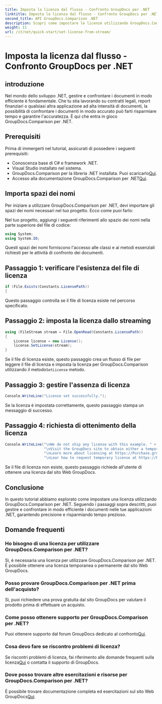 ```yaml
---
title: Imposta la licenza dal flusso - Confronto GroupDocs per .NET
linktitle: Imposta la licenza dal flusso - Confronto GroupDocs per .NET
second_title: API GroupDocs.Comparison .NET
description: Scopri come impostare le licenze utilizzando GroupDocs.Comparison per .NET in modo efficiente. Garantisci l'accuratezza del documento e risparmia tempo con questo tutorial.
weight: 11
url: /it/net/quick-start/set-license-from-stream/
---
```


# Imposta la licenza dal flusso - Confronto GroupDocs per .NET

## introduzione
Nel mondo dello sviluppo .NET, gestire e confrontare i documenti in modo efficiente è fondamentale. Che tu stia lavorando su contratti legali, report finanziari o qualsiasi altra applicazione ad alta intensità di documenti, la possibilità di confrontare i documenti in modo accurato può farti risparmiare tempo e garantire l'accuratezza. È qui che entra in gioco GroupDocs.Comparison per .NET. 
## Prerequisiti
Prima di immergerti nel tutorial, assicurati di possedere i seguenti prerequisiti:
- Conoscenza base di C# e framework .NET.
- Visual Studio installato nel sistema.
-  GroupDocs.Comparison per la libreria .NET installata. Puoi scaricarlo[Qui](https://releases.groupdocs.com/comparison/net/).
-  Accesso alla documentazione GroupDocs.Comparison per .NET[Qui](https://tutorials.groupdocs.com/comparison/net/).

## Importa spazi dei nomi
Per iniziare a utilizzare GroupDocs.Comparison per .NET, devi importare gli spazi dei nomi necessari nel tuo progetto. Ecco come puoi farlo:

Nel tuo progetto, aggiungi i seguenti riferimenti allo spazio dei nomi nella parte superiore del file di codice:
```csharp
using System;
using System.IO;
```
Questi spazi dei nomi forniscono l'accesso alle classi e ai metodi essenziali richiesti per le attività di confronto dei documenti.

## Passaggio 1: verificare l'esistenza del file di licenza
```csharp
if (File.Exists(Constants.LicensePath))
{
```
Questo passaggio controlla se il file di licenza esiste nel percorso specificato.
## Passaggio 2: imposta la licenza dallo streaming
```csharp
using (FileStream stream = File.OpenRead(Constants.LicensePath))
{
    License license = new License();
    license.SetLicense(stream);
}
```
 Se il file di licenza esiste, questo passaggio crea un flusso di file per leggere il file di licenza e imposta la licenza per GroupDocs.Comparison utilizzando il metodo`SetLicense` metodo.
## Passaggio 3: gestire l'assenza di licenza
```csharp
Console.WriteLine("License set successfully.");
```
Se la licenza è impostata correttamente, questo passaggio stampa un messaggio di successo.
## Passaggio 4: richiesta di ottenimento della licenza
```csharp
Console.WriteLine("\nWe do not ship any license with this example. " +
                  "\nVisit the GroupDocs site to obtain either a temporary or permanent license. " +
                  "\nLearn more about licensing at https://Purchase.groupdocs.com/faqs/licensing. "+
                  "\nLear how to request temporary license at https://Purchase.groupdocs.com/temporary-license.");
```
Se il file di licenza non esiste, questo passaggio richiede all'utente di ottenere una licenza dal sito Web GroupDocs.

## Conclusione
In questo tutorial abbiamo esplorato come impostare una licenza utilizzando GroupDocs.Comparison per .NET. Seguendo i passaggi sopra descritti, puoi gestire e confrontare in modo efficiente i documenti nelle tue applicazioni .NET, garantendo precisione e risparmiando tempo prezioso.
## Domande frequenti
### Ho bisogno di una licenza per utilizzare GroupDocs.Comparison per .NET?
Sì, è necessaria una licenza per utilizzare GroupDocs.Comparison per .NET. È possibile ottenere una licenza temporanea o permanente dal sito Web GroupDocs.
### Posso provare GroupDocs.Comparison per .NET prima dell'acquisto?
Sì, puoi richiedere una prova gratuita dal sito GroupDocs per valutare il prodotto prima di effettuare un acquisto.
### Come posso ottenere supporto per GroupDocs.Comparison per .NET?
 Puoi ottenere supporto dal forum GroupDocs dedicato al confronto[Qui](https://forum.groupdocs.com/c/comparison/12).
### Cosa devo fare se riscontro problemi di licenza?
 Se riscontri problemi di licenza, fai riferimento alle domande frequenti sulla licenza[Qui](https://purchase.groupdocs.com/faqs/licensing) o contatta il supporto di GroupDocs.
### Dove posso trovare altre esercitazioni e risorse per GroupDocs.Comparison per .NET?
 È possibile trovare documentazione completa ed esercitazioni sul sito Web GroupDocs[Qui](https://tutorials.groupdocs.com/comparison/net/).